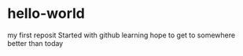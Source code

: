 # hello-world
my first reposit
Started with github learning
hope to get to somewhere better than today
